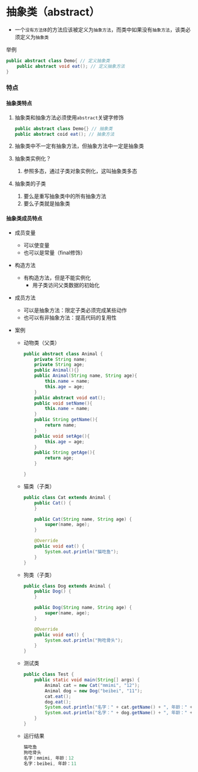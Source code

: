# 抽象类（abstract）

- 一个`没有方法体`的方法应该被定义为`抽象方法`，而类中如果没有`抽象方法`，该类必须定义为`抽象类`

举例

```java
public abstract class Demo{ // 定义抽象类
    public abstract void eat(); // 定义抽象方法
}
```

### 特点

#### 抽象类特点

1. 抽象类和抽象方法必须使用`abstract`关键字修饰

   ```java
   public abstract class Demo{} // 抽象类
   public abstract coid eat(); // 抽象方法
   ```

2. 抽象类中不一定有抽象方法，但抽象方法中一定是抽象类

3. 抽象类实例化？

   1. 参照多态，通过子类对象实例化，这叫抽象类多态

4. 抽象类的子类

   1. 要么是重写抽象类中的所有抽象方法
   2. 要么子类就是抽象类

#### 抽象类成员特点

- 成员变量
  - 可以使变量
  - 也可以是常量（final修饰）
- 构造方法
  - 有构造方法，但是不能实例化
    - 用子类访问父类数据的初始化
- 成员方法
  - 可以是抽象方法：限定子类必须完成某些动作
  - 也可以有非抽象方法：提高代码的复用性



- 案例

  - 动物类（父类）

    ```java
    public abstract class Animal {
        private String name;
        private String age;
        public Animal(){}
        public Animal(String name, String age){
            this.name = name;
            this.age = age;
        }
        public abstract void eat();
        public void setName(){
            this.name = name;
        }
        public String getName(){
            return name;
        }
        public void setAge(){
            this.age = age;
        }
        public String getAge(){
            return age;
        }
    
    }
    ```

  - 猫类（子类）

    ```java
    public class Cat extends Animal {
        public Cat() {
        }
    
        public Cat(String name, String age) {
            super(name, age);
        }
    
        @Override
        public void eat() {
            System.out.println("猫吃鱼");
        }
    }
    
    ```

  - 狗类（子类）

    ```java
    public class Dog extends Animal {
        public Dog() {
        }
    
        public Dog(String name, String age) {
            super(name, age);
        }
    
        @Override
        public void eat() {
            System.out.println("狗吃骨头");
        }
    }
    ```

  - 测试类

    ```java
    public class Test {
        public static void main(String[] args) {
            Animal cat = new Cat("mmimi", "12");
            Animal dog = new Dog("beibei", "11");
            cat.eat();
            dog.eat();
            System.out.println("名字：" + cat.getName() + ", 年龄：" + cat.getAge());
            System.out.println("名字：" + dog.getName() + ", 年龄：" + dog.getAge());
        }
    }
    ```

  - 运行结果

    ```java
    猫吃鱼
    狗吃骨头
    名字：mmimi, 年龄：12
    名字：beibei, 年龄：11
    ```
